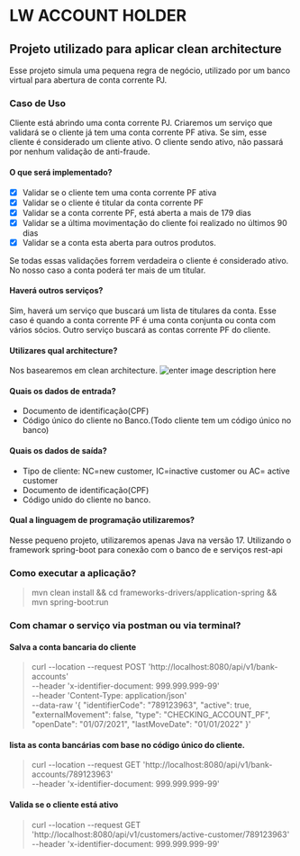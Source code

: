 # LW ACCOUNT HOLDER

## Projeto utilizado para aplicar clean architecture

Esse projeto simula uma pequena regra de negócio, utilizado por um banco virtual para abertura de conta corrente PJ.

### Caso de Uso

Cliente está abrindo uma conta corrente PJ. Criaremos um serviço que validará se o cliente já tem uma conta corrente PF
ativa. Se sim, esse cliente é considerado um cliente ativo. O cliente sendo ativo, não passará por nenhum validação de
anti-fraude.

#### O que será implementado?

- [x] Validar se o cliente tem uma conta corrente PF ativa
- [x] Validar se o cliente é titular da conta corrente PF
- [x] Validar se a conta corrente PF, está aberta a mais de 179 dias
- [x] Validar se a última movimentação do cliente foi realizado no últimos 90 dias
- [x] Validar se a conta esta aberta para outros produtos.

Se todas essas validações forrem verdadeira o cliente é considerado ativo. No nosso caso a conta poderá ter mais de um
titular.

#### Haverá outros serviços?

Sim, haverá um serviço que buscará um lista de titulares da conta. Esse caso é quando a conta corrente PF é uma conta
conjunta ou conta com vários sócios. Outro serviço buscará as contas corrente PF do cliente.

#### Utilizares qual architecture?

Nos basearemos em clean architecture.
![enter image description here](https://cdn-media-1.freecodecamp.org/images/1*nEATDe5dRLIWN3MSxSjG0A.png)

#### Quais os dados de entrada?

- Documento de identificação(CPF)
- Código único do cliente no Banco.(Todo cliente tem um código único no banco)

#### Quais os dados de saída?

- Tipo de cliente: NC=new customer, IC=inactive customer ou AC= active customer
- Documento de identificação(CPF)
- Código unido do cliente no banco.

#### Qual a linguagem de programação utilizaremos?

Nesse pequeno projeto, utilizaremos apenas Java na versão 17. Utilizando o framework spring-boot para conexão com o
banco de e serviços rest-api

### Como executar a aplicação?

> mvn clean install && cd frameworks-drivers/application-spring && mvn spring-boot:run

### Com chamar o serviço via postman ou via terminal?

#### Salva a conta bancaria do cliente

> curl --location --request POST 'http://localhost:8080/api/v1/bank-accounts' \
--header 'x-identifier-document: 999.999.999-99' \
--header 'Content-Type: application/json' \
--data-raw '{
"identifierCode": "789123963",
"active": true,
"externalMovement": false,
"type": "CHECKING_ACCOUNT_PF",
"openDate": "01/07/2021",
"lastMoveDate": "01/01/2022"
}'

#### lista as conta bancárias com base no código único do cliente.

> curl --location --request GET 'http://localhost:8080/api/v1/bank-accounts/789123963' \
--header 'x-identifier-document: 999.999.999-99'

#### Valida se o cliente está ativo

> curl --location --request GET 'http://localhost:8080/api/v1/customers/active-customer/789123963' \
--header 'x-identifier-document: 999.999.999-99'